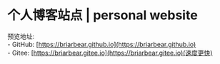 
# 个人博客站点 | personal website

预览地址:<br>
	- GitHub: [https://briarbear.github.io](https://briarbear.github.io)
	<br>
	- Gitee: [https://briarbear.gitee.io](https://briarbear.gitee.io)(速度更快)

